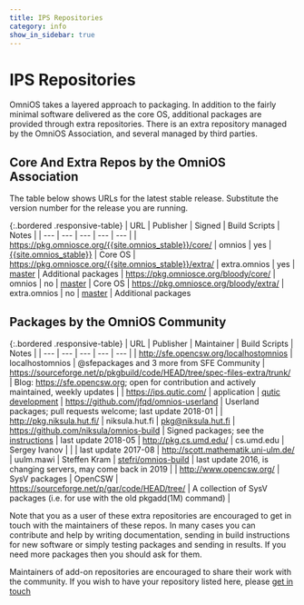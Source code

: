 ```yaml
---
title: IPS Repositories
category: info
show_in_sidebar: true
---
```


# IPS Repositories

OmniOS takes a layered approach to packaging. In addition to the fairly minimal
software delivered as the core OS, additional packages are provided through
extra repositories. There is an extra repository managed by the OmniOS
Association, and several managed by third parties.

## Core And Extra Repos by the OmniOS Association

The table below shows URLs for the latest stable release. Substitute the
version number for the release you are running.

{:.bordered .responsive-table}
| URL	| Publisher	| Signed | Build Scripts	| Notes	|
| ---	| ---		| ---	| ---			| ---	|
| <https://pkg.omniosce.org/{{site.omnios_stable}}/core/>	| omnios	| yes	| [{{site.omnios_stable}}](https://github.com/omniosorg/omnios-build/tree/{{site.omnios_stable}})	| Core OS
| <https://pkg.omniosce.org/{{site.omnios_stable}}/extra/>	| extra.omnios	| yes	| [master](https://github.com/omniosorg/omnios-extra)							| Additional packages
| <https://pkg.omniosce.org/bloody/core/>			| omnios	| no	| [master](https://github.com/omniosorg/omnios-build)							| Core OS
| <https://pkg.omniosce.org/bloody/extra/>			| extra.omnios 	| no	| [master](https://github.com/omniosorg/omnios-extra)							| Additional packages

## Packages by the OmniOS Community

{:.bordered .responsive-table}
| URL	| Publisher	| Maintainer	| Build Scripts	| Notes	|
| ---	| ---		| ---		| ---		| ---	|
| <http://sfe.opencsw.org/localhostomnios>	| localhostomnios	| @sfepackages and 3 more from SFE Community | <https://sourceforge.net/p/pkgbuild/code/HEAD/tree/spec-files-extra/trunk/> | Blog: https://sfe.opencsw.org; open for contribution and actively maintained, weekly updates |
| <https://ips.qutic.com/>			| application		| [qutic development](https://qutic.com) | <https://github.com/jfqd/omnios-userland> | Userland packages; pull requests welcome; last update 2018-01 |
| <http://pkg.niksula.hut.fi/>			| niksula.hut.fi	| pkg@niksula.hut.fi | <https://github.com/niksula/omnios-build> | Signed packages; see the [instructions](http://pkg.niksula.hut.fi/) | last update 2018-05
| <http://pkg.cs.umd.edu/>			| cs.umd.edu		| Sergey Ivanov | | | last update 2017-08
| <http://scott.mathematik.uni-ulm.de/>		| uulm.mawi		| Steffen Kram	| [stefri/omnios-build](https://github.com/stefri/omnios-build) | last update 2016, is changing servers, may come back in 2019 |
| <http://www.opencsw.org/>			| SysV packages		| OpenCSW	| <https://sourceforge.net/p/gar/code/HEAD/tree/> | A collection of SysV packages (i.e. for use with the old pkgadd(1M) command) |

Note that you as a user of these extra repositories are encouraged to get in
touch with the maintainers of these repos. In many cases you can contribute and
help by writing documentation, sending in build instructions for new
software or simply testing packages and sending in results. If you need more
packages then you should ask for them.

Maintainers of add-on repositories are encouraged to share their work with the
community. If you wish to have your repository listed here, please
[get in touch](/about/contact.html)

